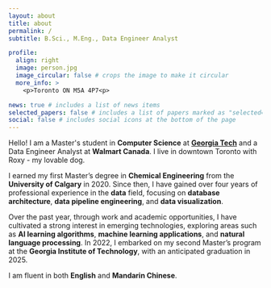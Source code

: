 ```yaml
---
layout: about
title: about
permalink: /
subtitle: B.Sci., M.Eng., Data Engineer Analyst

profile:
  align: right
  image: person.jpg
  image_circular: false # crops the image to make it circular
  more_info: >
    <p>Toronto ON M5A 4P7<p>

news: true # includes a list of news items
selected_papers: false # includes a list of papers marked as "selected={true}"
social: false # includes social icons at the bottom of the page
---
```


Hello! I am a Master's student in **Computer Science** at [**Georgia Tech**](https://www.gatech.edu/) and a Data Engineer Analyst at **Walmart Canada**. I live in downtown Toronto with Roxy - my lovable dog.

I earned my first Master’s degree in **Chemical Engineering** from the **University of Calgary** in 2020. Since then, I have gained over four years of professional experience in the **data** field, focusing on **database architecture**, **data pipeline engineering**, and **data visualization**.

Over the past year, through work and academic opportunities, I have cultivated a strong interest in emerging technologies, exploring areas such as **AI learning algorithms**, **machine learning applications**, and **natural language processing**. In 2022, I embarked on my second Master’s program at the **Georgia Institute of Technology**, with an anticipated graduation in 2025.

I am fluent in both **English** and **Mandarin Chinese**.
